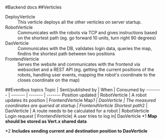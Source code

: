 #Backend docs
##Verticles
<dl>
<dt>DeployVerticle</dt>
<dd>This verticle deploys all the other verticles on server startup.</dd>
<dt>RobotVerticle</dt>
<dd>Communicates with the robots via TCP and gives instructions based on the shortest path (eg. go forward 10 units, turn right 90 degrees)</dd>
<dt>DaoVerticle</dt>
<dd>Communicates with the DB, validates login data, queries the map, findins the shortest path between two positions</dd>
<dt>FrontendVerticle</dt>
<dd>Serves the website and communicates with the frontend via websocket and a REST API (eg. getting the current positions of the robots, handling user events, mapping the robot's coordinate to the closes coordinate on the map)</dd>
</dl>

##Eventbus topics
Topic | Sent/published by | When | Consumed by
-------- | ------- | ------- | -------
Position updated | RobotVerticle | A robot updates its position | FrontendVerticle
Map*1 | DaoVerticle | The measured coordinates are queried at startup | FrontendVerticle
Shortest path*2 | DaoVerticle | A route needs to be calculated for a robot | RobotVerticle
Login request | FrontendVerticle| A user tries to log in| DaoVerticle
*1 __Map should be stored as Vert.x shared data__

*2 __Includes sending current and destination position to DaoVerticle__

